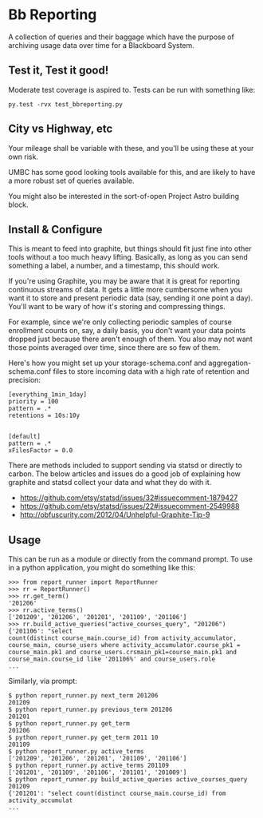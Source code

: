 # Bb Reporting 

A collection of queries and their baggage which have the purpose of
archiving usage data over time for a Blackboard System.

## Test it, Test it good!

Moderate test coverage is aspired to.  Tests can be run with something
like:

`py.test -rvx test_bbreporting.py`

## City vs Highway, etc

Your mileage shall be variable with these, and you'll be using these at
your own risk. 

UMBC has some good looking tools available for this, and are likely to have a
more robust set of queries available.

You might also be interested in the sort-of-open Project Astro building
block.  

## Install & Configure

This is meant to feed into graphite, but things should fit just fine
into other tools without a too much heavy lifting. Basically, as long as you
can send something a label, a number, and a timestamp, this should work.


If you're using Graphite, you may be aware that it is great for reporting continuous streams of data. It gets a little more cumbersome when you want it to store and present periodic data (say, sending it one point a day). You'll want to be wary of how it's storing and compressing things.

For example, since we're only collecting periodic samples of course enrollment counts on, say, a daily basis, you don't want your data points dropped just because there aren't enough of them.  You also may not want those points averaged over time, since there are so few of them.

Here's how you might set up your storage-schema.conf and
aggregation-schema.conf files to store incoming data with a high rate of
retention and precision:

```
[everything_1min_1day]
priority = 100
pattern = .*
retentions = 10s:10y


[default]
pattern = .*
xFilesFactor = 0.0
```

There are methods included to support sending via statsd or directly to carbon.  The below articles and issues do a good job of explaining how graphite and statsd collect your data and what they do with it.

* https://github.com/etsy/statsd/issues/32#issuecomment-1879427 
* https://github.com/etsy/statsd/issues/22#issuecomment-2549988 
* http://obfuscurity.com/2012/04/Unhelpful-Graphite-Tip-9

## Usage

This can be run as a module or directly from the command prompt.  To use in a python application, you might do something like this: 

```
>>> from report_runner import ReportRunner
>>> rr = ReportRunner()
>>> rr.get_term()
'201206'
>>> rr.active_terms()
['201209', '201206', '201201', '201109', '201106']
>>> rr.build_active_queries("active_courses_query", "201206")
{'201106': "select
count(distinct course_main.course_id) from activity_accumulator,
course_main, course_users where activity_accumulator.course_pk1 =
course_main.pk1 and course_users.crsmain_pk1=course_main.pk1 and
course_main.course_id like '201106%' and course_users.role
...
```

Similarly, via prompt:

```
$ python report_runner.py next_term 201206
201209
$ python report_runner.py previous_term 201206
201201
$ python report_runner.py get_term 
201206
$ python report_runner.py get_term 2011 10
201109
$ python report_runner.py active_terms
['201209', '201206', '201201', '201109', '201106']
$ python report_runner.py active_terms 201109
['201201', '201109', '201106', '201101', '201009']
$ python report_runner.py build_active_queries active_courses_query 201209
{'201201': "select count(distinct course_main.course_id) from
activity_accumulat
...
```




